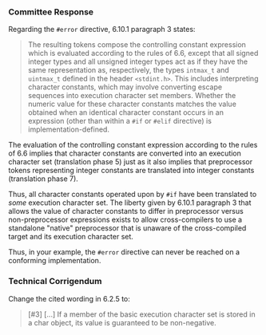### Committee Response

Regarding the `#error` directive, 6.10.1 paragraph 3 states:

> The resulting tokens compose the controlling constant expression which is
> evaluated according to the rules of 6.6, except that all signed integer types
> and all unsigned integer types act as if they have the same representation as,
> respectively, the types `intmax_t` and `uintmax_t` defined in the header
> `<stdint.h>`. This includes interpreting character constants, which may involve
> converting escape sequences into execution character set members. Whether the
> numeric value for these character constants matches the value obtained when an
> identical character constant occurs in an expression (other than within a `#if`
> or `#elif` directive) is implementation-defined.

The evaluation of the controlling constant expression according to the rules of
6.6 implies that character constants are converted into an execution character
set (translation phase 5\) just as it also implies that preprocessor tokens
representing integer constants are translated into integer constants
(translation phase 7).

Thus, all character constants operated upon by `#if` have been translated to
*some* execution character set. The liberty given by 6.10.1 paragraph 3 that
allows the value of character constants to differ in preprocessor versus
non-preprocessor expressions exists to allow cross-compilers to use a standalone
"native" preprocessor that is unaware of the cross-compiled target and its
execution character set.

Thus, in your example, the `#error` directive can never be reached on a
conforming implementation.

### Technical Corrigendum

Change the cited wording in 6.2.5 to:

> \[#3] \[...] If a member of the basic execution character set is stored in a
> char object, its value is guaranteed to be non-negative.
